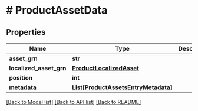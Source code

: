# # ProductAssetData


## Properties 


Name | Type | Description | Notes
------------ | ------------- | ------------- | -------------
**asset_grn**| **str** |   | [optional]
**localized_asset_grn**| [**ProductLocalizedAsset**](ProductLocalizedAsset.md) |   | [optional]
**position**| **int** |   | [optional]
**metadata**| [**List[ProductAssetsEntryMetadata]**](ProductAssetsEntryMetadata.md) |   | [optional]


[[Back to Model list]](../../README.md#models) [[Back to API list]](../../README.md#endpoints) [[Back to README]](../../README.md)

